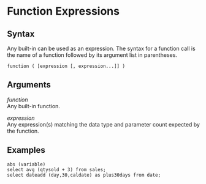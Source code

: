 # Function Expressions<a name="r_function_expressions"></a>

## Syntax<a name="r_function_expressions-syntax"></a>

Any built\-in can be used as an expression\. The syntax for a function call is the name of a function followed by its argument list in parentheses\. 

```
function ( [expression [, expression...]] )
```

## Arguments<a name="r_function_expressions-arguments"></a>

 *function*   
Any built\-in function\.

 *expression*   
Any expression\(s\) matching the data type and parameter count expected by the function\. 

## Examples<a name="r_function_expressions-examples"></a>

```
abs (variable)
select avg (qtysold + 3) from sales;
select dateadd (day,30,caldate) as plus30days from date;
```